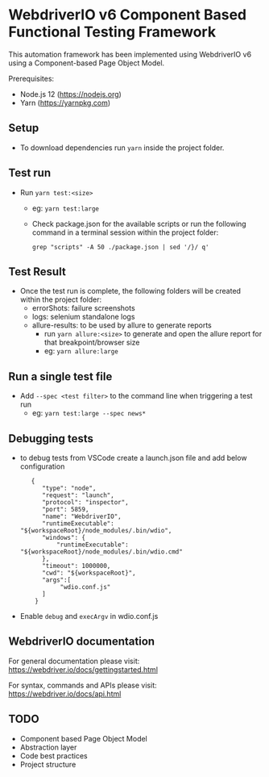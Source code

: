 # WebdriverIO v6 Component Based Functional Testing Framework 

This automation framework has been implemented using WebdriverIO v6 using a Component-based Page Object Model.

Prerequisites:
- Node.js 12 (https://nodejs.org)
- Yarn (https://yarnpkg.com)

## Setup

- To download dependencies run `yarn` inside the project folder.

## Test run

- Run `yarn test:<size>`
  - eg: `yarn test:large`
  - Check package.json for the available scripts or run the following command in a terminal session within the project folder:
    
    `grep "scripts" -A 50 ./package.json | sed '/}/ q'`

## Test Result

- Once the test run is complete, the following folders will be created within the project folder:
  - errorShots: failure screenshots
  - logs: selenium standalone logs
  - allure-results: to be used by allure to generate reports
    - run `yarn allure:<size>` to generate and open the allure report for that breakpoint/browser size
    - eg: `yarn allure:large`
  
## Run a single test file

- Add `--spec <test filter>` to the command line when triggering a test run
  - eg: `yarn test:large --spec news*`

## Debugging tests

- to debug tests from VSCode create a launch.json file and add below configuration

         {
            "type": "node",
            "request": "launch",
            "protocol": "inspector",
            "port": 5859,
            "name": "WebdriverIO",
            "runtimeExecutable": "${workspaceRoot}/node_modules/.bin/wdio",
            "windows": {
                "runtimeExecutable": "${workspaceRoot}/node_modules/.bin/wdio.cmd"
            },
            "timeout": 1000000,
            "cwd": "${workspaceRoot}",
            "args":[
                 "wdio.conf.js"
            ]
          }

* Enable `debug` and `execArgv` in wdio.conf.js

## WebdriverIO documentation

For general documentation please visit: https://webdriver.io/docs/gettingstarted.html

For syntax, commands and APIs please visit: https://webdriver.io/docs/api.html

## TODO

- Component based Page Object Model
- Abstraction layer
- Code best practices
- Project structure
